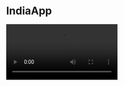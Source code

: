 # IndiaApp


![lisa](https://user-images.githubusercontent.com/65714335/114449486-67c09f80-9bf2-11eb-9a01-16b4b125f0e3.mp4)

